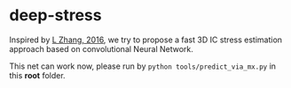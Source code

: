 # deep-stress
Inspired by [L Zhang, 2016](http://ieeexplore.ieee.org/document/7479196/), we try to propose a fast 3D IC stress 
estimation approach  based on convolutional Neural Network.

This net can work now, please run by `python tools/predict_via_mx.py` in this __root__ folder.
